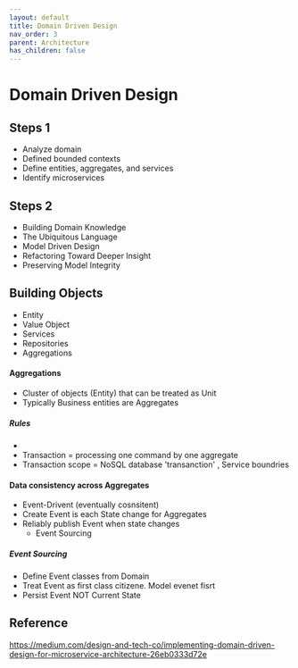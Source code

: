 ```yaml
---
layout: default
title: Domain Driven Design
nav_order: 3
parent: Architecture
has_children: false
---
```

# Domain Driven Design
## Steps 1
- Analyze domain
- Defined bounded contexts
- Define entities, aggregates, and services
- Identify microservices

## Steps 2
- Building Domain Knowledge
- The Ubiquitous Language
- Model Driven Design
- Refactoring Toward Deeper Insight
- Preserving Model Integrity

## Building Objects
* Entity
* Value Object
* Services
* Repositories
* Aggregations
#### Aggregations
* Cluster of objects (Entity) that can be treated as Unit
* Typically Business entities are Aggregates
##### Rules
* 
* Transaction = processing one command by one aggregate
* Transaction scope = NoSQL database 'transanction' , Service boundries
#### Data consistency across Aggregates
* Event-Drivent (eventually cosnsitent) 
* Create Event is each State change for Aggregates
* Reliably publish Event when state changes
  * Event Sourcing

##### Event Sourcing
* Define Event classes from Domain 
* Treat Event as first class citizene. Model evenet fisrt 
* Persist Event NOT Current State


## Reference 
https://medium.com/design-and-tech-co/implementing-domain-driven-design-for-microservice-architecture-26eb0333d72e